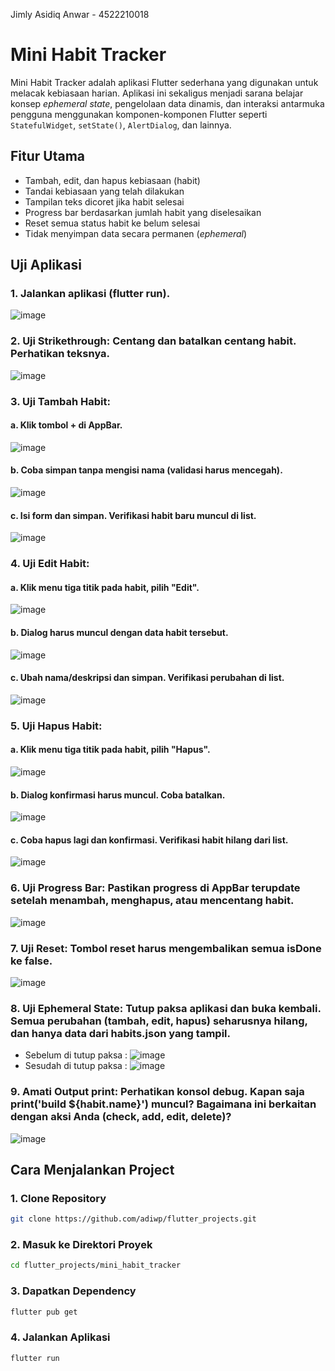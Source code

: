 Jimly Asidiq Anwar - 4522210018

# Mini Habit Tracker

Mini Habit Tracker adalah aplikasi Flutter sederhana yang digunakan untuk melacak kebiasaan harian. Aplikasi ini sekaligus menjadi sarana belajar konsep *ephemeral state*, pengelolaan data dinamis, dan interaksi antarmuka pengguna menggunakan komponen-komponen Flutter seperti `StatefulWidget`, `setState()`, `AlertDialog`, dan lainnya.

## Fitur Utama

- Tambah, edit, dan hapus kebiasaan (habit)
- Tandai kebiasaan yang telah dilakukan
- Tampilan teks dicoret jika habit selesai
- Progress bar berdasarkan jumlah habit yang diselesaikan
- Reset semua status habit ke belum selesai
- Tidak menyimpan data secara permanen (*ephemeral*)

## Uji Aplikasi

### 1.	Jalankan aplikasi (flutter run).
![image](https://github.com/user-attachments/assets/c9dcd0f0-bdb4-41bd-a932-9ea82edd7198)

### 2.	Uji Strikethrough: Centang dan batalkan centang habit. Perhatikan teksnya.
![image](https://github.com/user-attachments/assets/9c04849a-c3c4-4d0b-a598-1cb6df776d3b)

### 3.	Uji Tambah Habit:
#### a. Klik tombol + di AppBar.
![image](https://github.com/user-attachments/assets/5afeda14-451a-48ec-af7f-afe022fa3ae1)
#### b. Coba simpan tanpa mengisi nama (validasi harus mencegah).
![image](https://github.com/user-attachments/assets/ed1393e9-b547-4f0a-8578-8348e3e1589c)
#### c.	Isi form dan simpan. Verifikasi habit baru muncul di list.
![image](https://github.com/user-attachments/assets/6b00b412-679b-434c-8a58-9f5438a53452)

### 4.	Uji Edit Habit:
#### a.	Klik menu tiga titik pada habit, pilih "Edit".
![image](https://github.com/user-attachments/assets/b8add1ce-ed3d-4d8b-b6dc-9153b4af1e9a)
#### b.	Dialog harus muncul dengan data habit tersebut.
![image](https://github.com/user-attachments/assets/362d0b1b-65dd-4a41-87c7-a80fb3a52929)
#### c.	Ubah nama/deskripsi dan simpan. Verifikasi perubahan di list.
![image](https://github.com/user-attachments/assets/0fe1954e-8aec-41ae-8ead-15987e206ae0)

### 5.	Uji Hapus Habit:
#### a.	Klik menu tiga titik pada habit, pilih "Hapus".
![image](https://github.com/user-attachments/assets/c6b84375-c7d0-4ba7-964e-02e54818e8b4)
#### b.	Dialog konfirmasi harus muncul. Coba batalkan.
![image](https://github.com/user-attachments/assets/01571d2d-f6af-4e58-a8e2-796818316395)
#### c.	Coba hapus lagi dan konfirmasi. Verifikasi habit hilang dari list.
![image](https://github.com/user-attachments/assets/9c12ba8d-5046-48fe-a8bd-f6b14e98e391)

### 6.	Uji Progress Bar: Pastikan progress di AppBar terupdate setelah menambah, menghapus, atau mencentang habit.
![image](https://github.com/user-attachments/assets/7dda47af-3351-4afd-9f54-90388562f4d3)

### 7.	Uji Reset: Tombol reset harus mengembalikan semua isDone ke false.
![image](https://github.com/user-attachments/assets/fef6d7d8-40a8-47b4-b682-01c3f3a91593)

### 8.	Uji Ephemeral State: Tutup paksa aplikasi dan buka kembali. Semua perubahan (tambah, edit, hapus) seharusnya hilang, dan hanya data dari habits.json yang tampil.
- Sebelum di tutup paksa :
![image](https://github.com/user-attachments/assets/6c6d7e80-d2a3-4951-8559-67d99bd6ba3e)
- Sesudah di tutup paksa :
![image](https://github.com/user-attachments/assets/0fdbdacb-d7ef-434a-ba2c-a6d1b3bb0343)

### 9.	Amati Output print: Perhatikan konsol debug. Kapan saja print('build ${habit.name}') muncul? Bagaimana ini berkaitan dengan aksi Anda (check, add, edit, delete)?
![image](https://github.com/user-attachments/assets/65d08c8f-f4de-4522-8690-b8753805292d)

## Cara Menjalankan Project

### 1. Clone Repository

```bash
git clone https://github.com/adiwp/flutter_projects.git
```

### 2. Masuk ke Direktori Proyek

```bash
cd flutter_projects/mini_habit_tracker
```

### 3. Dapatkan Dependency

```bash
flutter pub get
```

### 4. Jalankan Aplikasi

```bash
flutter run
```
